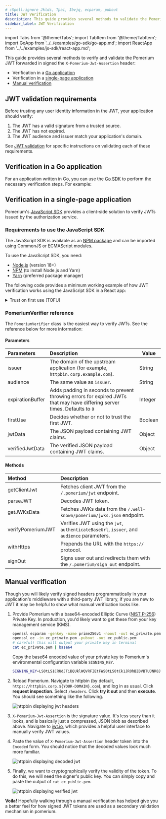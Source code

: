 ```yaml
---
# cSpell:ignore Jklds, Tpai, Ibvjq, ecparam, pubout
title: JWT Verification
description: This guide provides several methods to validate the Pomerium JWT in an upstream application.
sidebar_label: JWT Verification
---
```


import Tabs from '@theme/Tabs'; import TabItem from '@theme/TabItem'; import GoApp from '../../examples/go-sdk/go-app.md'; import ReactApp from '../../examples/js-sdk/react-app.md';

This guide provides several methods to verify and validate the Pomerium JWT forwarded in signed the `X-Pomerium-Jwt-Assertion` header:

- Verification in a [Go application](#verification-in-a-go-application)
- Verification in a [single-page application](#verification-in-a-single-page-application)
- [Manual verification](#manual-verification)

## JWT validation requirements

Before trusting any user identity information in the JWT, your application should verify:

1. The JWT has a valid signature from a trusted source.
2. The JWT has not expired.
3. The JWT audience and issuer match your application's domain.

See [JWT validation](/docs/capabilities/getting-users-identity#jwt-validation) for specific instructions on validating each of these requirements.

## Verification in a Go application

For an application written in Go, you can use the [Go SDK](https://github.com/pomerium/sdk-go) to perform the necessary verification steps. For example:

<GoApp />

## Verification in a single-page application

Pomerium's [JavaScript SDK](https://github.com/pomerium/js-sdk) provides a client-side solution to verify JWTs issued by the authorization service.

### Requirements to use the JavaScript SDK

The JavaScript SDK is available as an [NPM package](https://www.npmjs.com/package/@pomerium/js-sdk) and can be imported using CommonJS or ECMAScript modules.

To use the JavaScript SDK, you need:

- [Node.js](https://nodejs.org/en/download/) (version 18+)
- [NPM](https://www.npmjs.com/) (to install Node.js and Yarn)
- [Yarn](https://classic.yarnpkg.com/lang/en/docs/install/#mac-stable) (preferred package manager)

The following code provides a minimum working example of how JWT verification works using the JavaScript SDK in a React app:

<ReactApp />

<details>
  <summary>Trust on first use (TOFU)</summary>
  <div>

The `issuer` and `audience` parameters are optional. If you don’t define them, `PomeriumVerifier` applies `firstUse` by default to the JWT provided by the identity provider. `PomeriumVerifier` verifies subsequent requests with these claims.

If you define the `issuer` and `audience` parameters, `PomeriumVerifier` verifies their values against the claims provided by the identity provider.

The `issuer` and `audience` parameters should both be set to the domain of the **upstream application** without the prefixed protocol (for example, `httpbin.corp.example.com`).

<b>Note:</b> We strongly recommend that you explicitly define the expected issuer and audience claims. Relying on a TOFU policy is dangerous in ephemeral serverless environments (such as AWS Lamda or Cloud Run), where applications are typically short-lived.

  </div>
</details>

### PomeriumVerifier reference

The `PomeriumVerifier` class is the easiest way to verify JWTs. See the reference below for more information:

#### Parameters

| Parameters | Description | Value |
| :-- | :-- | --- |
| issuer | The domain of the upstream application (for example, `httpbin.corp.example.com`). | String |
| audience | The same value as `issuer`. | String |
| expirationBuffer | Adds padding in seconds to prevent throwing errors for expired JWTs that may have differing server times. Defaults to `0` | Integer |
| firstUse | Decides whether or not to trust the first JWT. | Boolean |
| jwtData | The JSON payload containing JWT claims. | Object |
| verifiedJwtData | The verified JSON payload containing JWT claims. | Object |

#### Methods

| Method | Description |
| :-- | :-- |
| getClientJwt | Fetches client JWT from the `/.pomerium/jwt` endpoint. |
| parseJWT | Decodes JWT token. |
| getJWKsData | Fetches JWKs data from the `/.well-known/pomerium/jwks.json` endpoint. |
| verifyPomeriumJWT | Verifies JWT using the `jwt`, `authenticateBaseUrl`, `issuer`, and `audience` parameters. |
| withHttps | Prepends the URL with the `https://` protocol. |
| signOut | Signs user out and redirects them with the `/.pomerium/sign_out` endpoint. |

## Manual verification

Though you will likely verify signed headers programmatically in your application's middleware with a third-party JWT library, if you are new to JWT it may be helpful to show what manual verification looks like.

1. Provide Pomerium with a base64-encoded Elliptic Curve ([NIST P-256](https://csrc.nist.gov/csrc/media/events/)) Private Key. In production, you'd likely want to get these from your key management service (KMS).

   ```bash
   openssl ecparam -genkey -name prime256v1 -noout -out ec_private.pem
   openssl ec -in ec_private.pem -pubout -out ec_public.pem
   # careful! this will output your private key in terminal
   cat ec_private.pem | base64
   ```

   Copy the base64 encoded value of your private key to Pomerium's environmental configuration variable `SIGNING_KEY`.

   ```bash
   SIGNING_KEY=LS0tLS1CRUdJTiBQUklWQVRFIEtFWS0tLS0tCk1JR0hBZ0VBTUJNR0J5cUdTTTQ5QWdFR0NDcUdTTTQ5QXdFSEJHMHdhd0lCQVFRZzBQdk1VeVZGeWxTbGZ3eDgKSDBxMUVyOHZlOXBnY3ZzNkV6ZnR5OHlxNnFLaFJBTkNBQVM5ZC96TC9aSXd5ZGQ1RXZMb0xGMytHblVIUS9wdQpQaU45NDV1Y1RpTFRqMDhZalo3U0NJV2JHc2tiK0RIMzJ2aUc2KzRnb0FvWlFUM1R6b2kzRVl6OAotLS0tLUVORCBQUklWQVRFIEtFWS0tLS0tCg==
   ```

1. Reload Pomerium. Navigate to httpbin (by default, `https://httpbin.corp.${YOUR-DOMAIN}.com`), and log in as usual. Click **request inspection**. Select `/headers`. Click **try it out** and then **execute**. You should see something like the following.

   ![httpbin displaying jwt headers](./img/jwt/inspect-headers.png)

1. `X-Pomerium-Jwt-Assertion` is the signature value. It's less scary than it looks, and is basically just a compressed, JSON blob as described above. Navigate to [jwt.io](https://jwt.io/), which provides a helpful user interface to manually verify JWT values.

1. Paste the value of `X-Pomerium-Jwt-Assertion` header token into the `Encoded` form. You should notice that the decoded values look much more familiar.

   ![httpbin displaying decoded jwt](./img/jwt/verifying-headers-1.png)

1. Finally, we want to cryptographically verify the validity of the token. To do this, we will need the signer's public key. You can simply copy and paste the output of `cat ec_public.pem`.

   ![httpbin displaying verified jwt](./img/jwt/jwt-payload.png)

**Voila!** Hopefully walking through a manual verification has helped give you a better feel for how signed JWT tokens are used as a secondary validation mechanism in pomerium.
